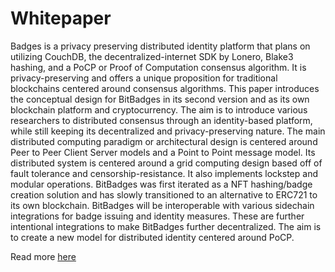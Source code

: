 # Whitepaper

Badges is a privacy preserving distributed identity platform that plans on utilizing CouchDB, the 
decentralized-internet SDK by Lonero, Blake3 hashing, and a PoCP or Proof of Computation 
consensus algorithm. It is privacy-preserving and offers a unique proposition for traditional blockchains 
centered around consensus algorithms. This paper introduces the conceptual design for BitBadges in its 
second version and as its own blockchain platform and cryptocurrency. The aim is to introduce various 
researchers to distributed consensus through an identity-based platform, while still keeping its 
decentralized and privacy-preserving nature. The main distributed computing paradigm or architectural 
design is centered around Peer to Peer Client Server models and a Point to Point message model. Its 
distributed system is centered around a grid computing design based off of fault tolerance and 
censorship-resistance. It also implements lockstep and modular operations. BitBadges was first iterated 
as a NFT hashing/badge creation solution and has slowly transitioned to an alternative to ERC721 to its 
own blockchain. BitBadges will be interoperable with various sidechain integrations for badge issuing 
and identity measures. These are further intentional integrations to make BitBadges further 
decentralized. The aim is to create a new model for distributed identity centered around PoCP. 

Read more [here](https://eprint.iacr.org/2021/1186.pdf)
